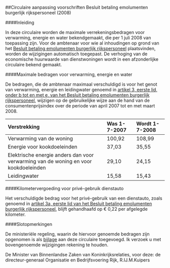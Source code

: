 <meta http-equiv='Content-Type' content='text/html; charset=utf-8' />

##Circulaire aanpassing voorschriften Besluit betaling emolumenten burgerlijk rijkspersoneel (2008)

####Inleiding

In deze circulaire worden de maximale verrekeningsbedragen voor verwarming, energie en water bekendgemaakt, die per 1 juli 2008 van toepassing zijn. Voor de ambtenaar voor wie al inhoudingen op grond van het [Besluit betaling emolumenten burgerlijk rijkspersoneel](../../../../../../../../../AMvB/besluit/betaling/emolumenten/burgerlijk/rijkspersoneel/BWBR0003632/README.md) plaatsvinden, worden de wijzigingen automatisch toegepast. De verhoging van de economische huurwaarde van dienstwoningen wordt in een afzonderlijke circulaire bekend gemaakt.    

####Maximale bedragen voor verwarming, energie en water

De bedragen, die de ambtenaar maximaal verschuldigd is voor het genot van verwarming, energie en leidingwater genoemd in [artikel 3, eerste lid, onder b tot en met e, van het Besluit betaling emolumenten burgerlijk rijkspersoneel](../../../../../../../../../AMvB/besluit/betaling/emolumenten/burgerlijk/rijkspersoneel/BWBR0003632/README.md), wijzigen op de gebruikelijke wijze aan de hand van de consumentenprijsindex over de periode van april 2007 tot en met maart 2008.  

| Verstrekking  | Was  1-7-2007  | Wordt  1-7-2008  |
|:---|:---|:---|
| Verwarming van de woning  | 100,92  | 108,99  |
| Energie voor kookdoeleinden  | 37,03  | 35,55  |
| Elektrische energie anders dan voor verwarming van de woning en voor kookdoeleinden  | 29,10  | 24,15  |
| Leidingwater  | 15,58  | 15,43  |

####Kilometervergoeding voor privé-gebruik dienstauto

Het verschuldigde bedrag voor het privé-gebruik van een dienstauto, zoals genoemd in [artikel 3a, eerste lid van het Besluit betaling emolumenten burgerlijk rijkspersoneel](../../../../../../../../../AMvB/besluit/betaling/emolumenten/burgerlijk/rijkspersoneel/BWBR0003632/README.md), blijft gehandhaafd op € 0,22 per afgelegde kilometer.    

####Slotopmerkingen

De ministeriële regeling, waarin de hiervoor genoemde bedragen zijn opgenomen is als [bijlage](../../../../../../../../../ministeriele-regeling/regeling/betaling/emolumenten/burgerlijk/rijkspersoneel/BWBR0023866/README.md) aan deze circulaire toegevoegd. Ik verzoek u met bovengenoemde wijzigingen rekening te houden.     

De 
Minister van Binnenlandse Zaken van Koninkrijksrelaties, voor deze: de 
directeur-generaal Organisatie en Bedrijfsvoering Rijk, 
R.IJ.M.Kuipers   
